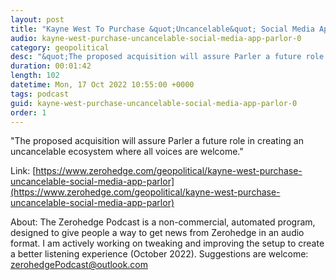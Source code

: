 ```yaml
---
layout: post
title: "Kayne West To Purchase &quot;Uncancelable&quot; Social Media App Parler"
audio: kayne-west-purchase-uncancelable-social-media-app-parlor-0
category: geopolitical
desc: "&quot;The proposed acquisition will assure Parler a future role in creating an uncancelable ecosystem where all voices are welcome.&quot; "
duration: 00:01:42
length: 102
datetime: Mon, 17 Oct 2022 10:55:00 +0000
tags: podcast
guid: kayne-west-purchase-uncancelable-social-media-app-parlor-0
order: 1
---
```

&quot;The proposed acquisition will assure Parler a future role in creating an uncancelable ecosystem where all voices are welcome.&quot; 

Link: [https://www.zerohedge.com/geopolitical/kayne-west-purchase-uncancelable-social-media-app-parlor](https://www.zerohedge.com/geopolitical/kayne-west-purchase-uncancelable-social-media-app-parlor)

About: The Zerohedge Podcast is a non-commercial, automated program, designed to give people a way to get news from Zerohedge in an audio format.  I am actively working on tweaking and improving the setup to create a better listening experience (October 2022).  Suggestions are welcome: [zerohedgePodcast@outlook.com](mailto:zerohedgePodcast@outlook.com)